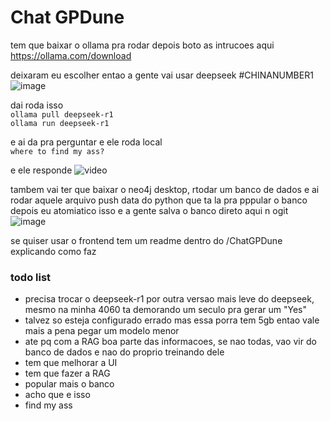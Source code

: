# Chat GPDune


tem que baixar o ollama pra rodar depois boto as intrucoes aqui   
https://ollama.com/download   

deixaram eu escolher entao a gente vai usar deepseek #CHINANUMBER1   
![image](https://github.com/user-attachments/assets/333f93f2-fb11-44db-be72-3658bf27643b)


dai roda isso   
```ollama pull deepseek-r1```   
```ollama run deepseek-r1```   

e ai da pra perguntar e ele roda local   
```where to find my ass?```   

e ele responde
![video](https://github.com/user-attachments/assets/fcdd00b6-2ae5-4d03-a2e1-3730a1a20d92)


tambem vai ter que baixar o neo4j desktop, rtodar um banco de dados e ai rodar aquele arquivo push data do python que ta la pra pppular o banco
depois eu atomiatico isso e a gente salva o banco direto aqui n ogit
![image](https://github.com/user-attachments/assets/5f4d223f-2176-442c-b839-70a0ee7e4c5a)



se quiser usar o frontend tem um readme dentro do /ChatGPDune explicando como faz




### todo list
- precisa trocar o deepseek-r1 por outra versao mais leve do deepseek, mesmo na minha 4060 ta demorando um seculo pra gerar um "Yes"
- talvez so esteja configurado errado mas essa porra tem 5gb entao vale mais a pena pegar um modelo menor
- ate pq com a RAG boa parte das informacoes, se nao todas, vao vir do banco de dados e nao do proprio treinando dele
- tem que melhorar a UI
- tem que fazer a RAG
- popular mais o banco
- acho que e isso
- find my ass